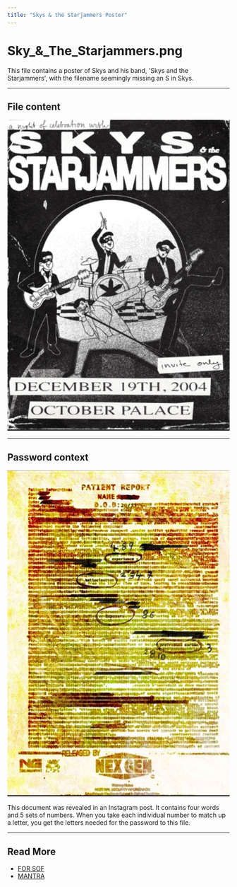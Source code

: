 ```yaml
---
title: "Skys & the Starjammers Poster"
---
```

# Sky_&_The_Starjammers.png

This file contains a poster of Skys and his band, 'Skys and the Starjammers', 
with the filename seemingly missing an S in Skys.

***

## File content

![poster.png](../../Resources/files/skys_starjammers/poster.png)

***

## Password context

![nexgendoc.jpg](../../Resources/files/skys_starjammers/nexgendoc.jpg)

This document was revealed in an Instagram post. It contains four words and 5 sets of numbers. When you take each individual number to match up a letter, you get the letters needed for the password to this file.

***

## Read More

- [FOR SOF](for-sof)
- [MANTRA](../music/amo-mantra)
